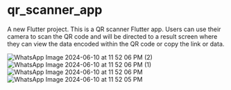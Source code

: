 # qr_scanner_app

A new Flutter project.
This is a QR scanner Flutter app. Users can use their camera to scan the QR code and will be directed to a result screen where they can view the data encoded within the QR code or copy the link or data.

![WhatsApp Image 2024-06-10 at 11 52 06 PM (2)](https://github.com/ssmaurya123/QR-Scanner-App/assets/131573115/f1f7eee1-4cf0-4a4f-ab6d-70aca88c7d5f)
![WhatsApp Image 2024-06-10 at 11 52 06 PM (1)](https://github.com/ssmaurya123/QR-Scanner-App/assets/131573115/4e2cce29-bc3c-49bc-a3e9-002c35228b46)
![WhatsApp Image 2024-06-10 at 11 52 06 PM](https://github.com/ssmaurya123/QR-Scanner-App/assets/131573115/c8a68a5b-9dcf-4d38-85ba-eba46dabf870)
![WhatsApp Image 2024-06-10 at 11 52 05 PM](https://github.com/ssmaurya123/QR-Scanner-App/assets/131573115/dab67b13-42ab-4a78-ab51-764ca2862ba4)

